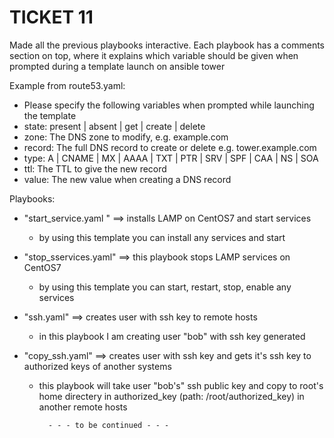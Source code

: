 # TICKET 11 #

Made all the previous playbooks interactive.
Each playbook has a comments section on top, where it explains which variable should be given when prompted during a template launch on ansible tower

Example from route53.yaml:

- Please specify the following variables when prompted while launching the template   
- state: present | absent | get | create | delete 
- zone: The DNS zone to modify, e.g. example.com
- record: The full DNS record to create or delete e.g. tower.example.com
- type: A | CNAME | MX | AAAA | TXT | PTR | SRV | SPF | CAA | NS | SOA
- ttl: The TTL to give the new record
- value: The new value when creating a DNS record

Playbooks:
- "start_service.yaml " ==> installs LAMP on CentOS7 and start services
    - by using this template you can install any services and start

- "stop_sservices.yaml" ==> this playbook  stops LAMP services on CentOS7
    - by using this template you can start, restart, stop, enable any services

- "ssh.yaml"            ==> creates user with ssh key to remote hosts
    - in this playbook I am creating user "bob" with ssh key generated

- "copy_ssh.yaml"       ==> creates user with ssh key and gets it's ssh key to authorized keys of another systems
    - this playbook will take user "bob's" ssh public key and copy to root's home directery in authorized_key (path: /root/authorized_key) in another remote hosts

            - - - to be continued - - - 